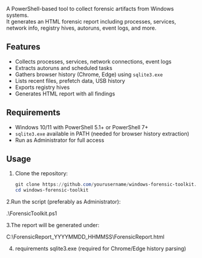 
A PowerShell-based tool to collect forensic artifacts from Windows systems.  
It generates an HTML forensic report including processes, services, network info, registry hives, autoruns, event logs, and more.

## Features
- Collects processes, services, network connections, event logs
- Extracts autoruns and scheduled tasks
- Gathers browser history (Chrome, Edge) using `sqlite3.exe`
- Lists recent files, prefetch data, USB history
- Exports registry hives
- Generates HTML report with all findings

## Requirements
- Windows 10/11 with PowerShell 5.1+ or PowerShell 7+
- `sqlite3.exe` available in PATH (needed for browser history extraction)
- Run as Administrator for full access

## Usage
1. Clone the repository:
   ```powershell
   git clone https://github.com/yourusername/windows-forensic-toolkit.git
   cd windows-forensic-toolkit
2.Run the script (preferably as Administrator):

.\ForensicToolkit.ps1


3.The report will be generated under:

C:\ForensicReport_YYYYMMDD_HHMMSS\ForensicReport.html

4. requirements
sqlite3.exe (required for Chrome/Edge history parsing)

